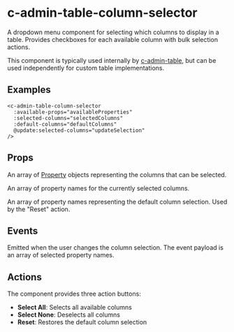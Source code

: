 # c-admin-table-column-selector

<!-- MARKER:summary -->
    
A dropdown menu component for selecting which columns to display in a table. Provides checkboxes for each available column with bulk selection actions.

<!-- MARKER:summary-end -->

This component is typically used internally by [c-admin-table](/stacks/vue/coalesce-vue-vuetify/components/c-admin-table.md), but can be used independently for custom table implementations.

## Examples

``` vue-html
<c-admin-table-column-selector
  :available-props="availableProperties"
  :selected-columns="selectedColumns"
  :default-columns="defaultColumns"
  @update:selected-columns="updateSelection"
/>
```

## Props

<Prop def="availableProps: Property[]" lang="ts" />

An array of [Property](/modeling/model-components/properties.md) objects representing the columns that can be selected.

<Prop def="selectedColumns: string[]" lang="ts" />

An array of property names for the currently selected columns.

<Prop def="defaultColumns: string[]" lang="ts" />

An array of property names representing the default column selection. Used by the "Reset" action.

## Events

<Prop def="@update:selectedColumns" lang="ts" />

Emitted when the user changes the column selection. The event payload is an array of selected property names.

## Actions

The component provides three action buttons:

- **Select All**: Selects all available columns
- **Select None**: Deselects all columns  
- **Reset**: Restores the default column selection